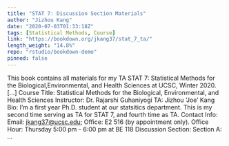 ```yaml
---
title: "STAT 7: Discussion Section Materials"
author: "Jizhou Kang"
date: "2020-07-03T01:33:18Z"
tags: [Statistical Methods, Course]
link: "https://bookdown.org/jkang37/stat_7_ta/"
length_weight: "14.8%"
repo: "rstudio/bookdown-demo"
pinned: false
---
```


This book contains all materials for my TA STAT 7: Statistical Methods for the Biological,Environmental, and Health Sciences at UCSC, Winter 2020. [...] Course Title: Statistical Methods for the Biological, Environmental, and Health Sciences Instructor: Dr. Rajarshi Guhaniyogi TA: Jizhou ‘Joe’ Kang Bio: I’m a first year Ph.D. student at our statsitics department. This is my second time serving as TA for STAT 7, and fourth time as TA. Contact Info: Email: jkang37@ucsc.edu; Office: E2 516 (by appointment only). Office Hour: Thursday 5:00 pm - 6:00 pm at BE 118 Discussion Section: Section A: ...

